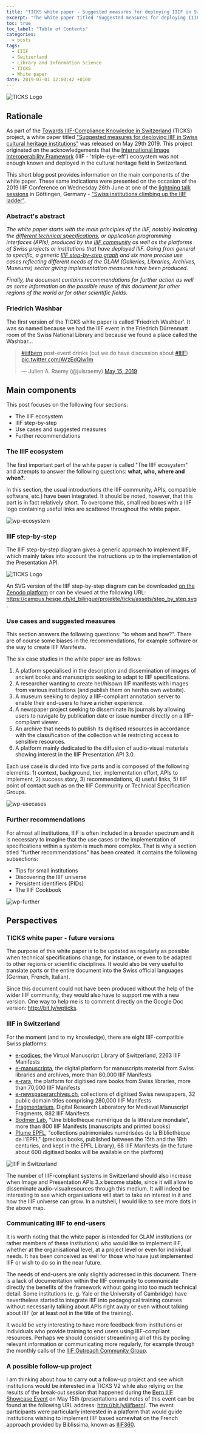 ```yaml
---
title: "TICKS white paper - Suggested measures for deploying IIIF in Swiss cultural heritage institutions - Version 1.0"
excerpt: "The white paper titled 'Suggested measures for deploying IIIF in Swiss cultural heritage institutions' was published on May 29th as part of the Towards IIIF-Compliance Knowledge in Switzerland (TICKS) project. Its main parts were presented on the occasion of the 2019 IIIF Conference on Wednesday 26th June at one of the lightning talk sessions in Göttingen, Germany."
toc: true
toc_label: "Table of Contents"
categories:
  - posts
tags:
  - IIIF
  - Switzerland
  - Library and Information Science
  - TICKS
  - White paper
date: 2019-07-01 12:00:42 +0100
---
```


![TICKS Logo][ticks-logo]

## Rationale

As part of the [Towards IIIF-Compliance Knowledge in Switzerland](https://campus.hesge.ch/id_bilingue/projekte/ticks/index_fr.asp) (TICKS) project, a white paper titled ["Suggested measures for deploying IIIF in Swiss cultural heritage institutions"](https://doi.org/10.5281/zenodo.2640415) was released on May 29th 2019. This project originated on the acknowledgements that the [International Image Interoperability Framework](https://iiif.io/) (IIIF - 'triple-eye-eff') ecosystem was not enough known and deployed in the cultural heritage field in Switzerland.

This short blog post provides information on the main components of the white paper. These same indications were presented on the occasion of the 2019 IIIF Conference on Wednesday 26th June at one of the [lightning talk sessions](https://iiif.io/event/2019/goettingen/wednesday/) in Göttingen, Germany - ["Swiss institutions climbing up the IIIF ladder"](https://doi.org/10.5281/zenodo.3238160). 

### Abstract's abstract

_The white paper starts with the main principles of the IIIF, notably indicating the [different technical specifications](https://iiif.io/api/), or application programming interfaces (APIs), produced by the [IIIF community](https://iiif.io/community/) as well as the platforms of Swiss projects or institutions that have deployed IIIF. Going from general to specific, a generic [IIIF step-by-step graph](https://campus.hesge.ch/id_bilingue/projekte/ticks/assets/step_by_step.svg) and six more precise use cases reflecting different needs of the GLAM (Galleries, Libraries, Archives, Museums) sector giving implementation measures have been produced._ 

_Finally, the document contains recommendations for further action as well as some information on the possible reuse of this document for other regions of the world or for other scientific fields._

### Friedrich Washbar

The first version of the TICKS white paper is called 'Friedrich Washbar'. It was so named because we had the IIIF event in the Friedrich Dürrenmatt room of the Swiss National Library and because we found a place called the Washbar...

<blockquote class="twitter-tweet"><p lang="en" dir="ltr"><a href="https://twitter.com/hashtag/iiifbern?src=hash&amp;ref_src=twsrc%5Etfw">#iiifbern</a> post-event drinks (but we do have discussion about <a href="https://twitter.com/hashtag/IIIF?src=hash&amp;ref_src=twsrc%5Etfw">#IIIF</a>) <a href="https://t.co/AVzEdQlw1m">pic.twitter.com/AVzEdQlw1m</a></p>&mdash; Julien A. Raemy (@julsraemy) <a href="https://twitter.com/julsraemy/status/1128690845228703744?ref_src=twsrc%5Etfw">May 15, 2019</a></blockquote> <script async src="https://platform.twitter.com/widgets.js" charset="utf-8"></script> 

## Main components 

This post focuses on the following four sections: 

- The IIIF ecosystem
- IIIF step-by-step
- Use cases and suggested measures
- Further recommendations 

### The IIIF ecosystem

The first important part of the white paper is called "The IIIF ecosystem" and attempts to answer the following questions:  **what, who, where and when?**. 

In this section, the usual introductions (the IIIF community, APIs, compatible software, etc.) have been integrated. It should be noted, however, that this part is in fact relatively short. To overcome this, small red boxes with a IIIF logo containing useful links are scattered throughout the white paper.

![wp-ecosystem][wp-ecosystem]

### IIIF step-by-step

The IIIF step-by-step diagram gives a generic approach to implement IIIF, which mainly takes into account the instructions up to the implementation of the Presentation API.

![TICKS Logo][ticks-steps]

An SVG version of the IIIF step-by-step diagram can be downloaded [on the Zenodo platform](https://zenodo.org/record/2640416/files/RAEMY_SCHNEIDER_TICKS_IIIF%20Step-by-Step_v1_1_logos.svg?download=1) or can be viewed at the following URL: <https://campus.hesge.ch/id_bilingue/projekte/ticks/assets/step_by_step.svg>. 

### Use cases and suggested measures

This section answers the following questions: "to whom and how?". There are of course some biases in the recommendations, for example software or the way to create IIIF Manifests.

The six case studies in the white paper are as follows:

1. A  platform  specialised  in  the  description and dissemination of  images of  ancient  books  and manuscripts seeking to adapt to IIIF specifications.
2. A  researcher  wanting  to  create her/hisown  IIIF  manifests   with  images   from  various institutions (and publish them on her/his own website).
3. A museum seeking to deploy a IIIF-compliant annotation server to enable their end-users to have a richer experience.
4. A  newspaper  project  seeking  to  disseminate  its  journals  by  allowing  users  to  navigate  by publication date or issue number directly on a IIIF-compliant viewer.
5. An archive that needs to publish its digitised resources in accordance with the classification of the collection while restricting access to sensitive resources.
6. A platform mainly dedicated to the diffusion of audio-visual materials showing interest in the IIIF Presentation API 3.0.

Each use case is divided into five parts and is composed of the following elements: 1) context, background, tier, implementation effort, APIs to implement, 2) success story, 3) recommendations, 4) useful links, 5) IIIF point of contact such as on the IIIF Community or Technical Specification Groups.

![wp-usecases][wp-usecases]

### Further recommendations

For almost all institutions, IIIF is often included in a broader spectrum and it is necessary to imagine that the use cases or the implementation of specifications within a system is much more complex. That is why a section titled "further recommendations" has been created. It contains the following subsections:  

* Tips for small institutions
* Discovering the IIIF universe
* Persistent identifiers (PIDs)
* The IIIF Cookbook

![wp-further][wp-further]

## Perspectives
### TICKS white paper - future versions

The purpose of this white paper is to be updated as regularly as possible when technical specifications change, for instance, or even to be adapted to other regions or scientific disciplines. It would also be very useful to translate parts or the entire document into the Swiss official languages (German, French, Italian).

Since this document could not have been produced without the help of the wider IIIF community, they would also have to support me with a new version. One way to help me is to comment directly on the Google Doc version: <http://bit.ly/wpticks>. 

### IIIF in Switzerland

For the moment (and to my knowledge), there are eight IIIF-compatible Swiss platforms: 

* [e-codices](https://e-codices.ch/), the Virtual Manuscript Library of Switzerland, 2263 IIIF Manifests
* [e-manuscripta](https://www.e-manuscripta.ch/), the digital platform for manuscripts material from Swiss libraries and archives, more than 80,000 IIIF Manifests
* [e-rara](https://www.e-rara.ch/), the platform for digitised rare books from Swiss libraries, more than 70,000 IIIF Manifests
* [e-newspaperarchives.ch](https://www.e-newspaperarchives.ch/), collections of digitised Swiss newspapers, 32 public domain titles comprising 280,000 IIIF Manifests
* [Fragmentarium](https://fragmentarium.ms/), Digital Research Laboratory for Medieval Manuscript Fragments, 882 IIIF Manifests
* [Bodmer Lab](https://bodmerlab.unige.ch/), "Une bibliothèque numérique de la littérature mondiale", more than 800 IIIF Manifests (manuscripts and printed books)
* [Plume EPFL](https://plume.epfl.ch/), "collections patrimoniales numérisées de la Bibliothèque de l'EPFL" (precious books, published between the 15th and the 18th centuries, and kept in the EPFL Library), 68 IIIF Manifests (in the future about 600 digitised books will be available on the platform)

![IIIF in Switzerland][map-switzerland]

The number of IIIF-compliant systems in Switzerland should also increase when Image and Presentation APIs 3.x become stable, since it will allow to disseminate audio-visualresources through this medium. It will indeed be interesting to see which organisations will start to take an interest in it and how the IIIF universe can grow. In a nutshell, I would like to see more dots in the above map.

### Communicating IIIF to end-users

It is worth noting that the white paper is intended for GLAM institutions (or rather members of these institutions) who would like to implement IIIF, whether at the organisational level, at a project level or even for individual needs. It has been conceived as well for those who have just implemented IIIF or wish to do so in the near future.

The needs of end-users are only slightly addressed in this document. There is a lack of documentation within the IIIF community to communicate directly the benefits of the framework without going into too much technical detail. Some institutions (e. g. Yale or the University of Cambridge) have nevertheless started to integrate IIIF into pedagogical training courses without necessarily talking about APIs right away or even without talking about IIIF (or at least not in the title of the training).  

It would be very interesting to have more feedback from institutions or individuals who provide training to end users using IIIF-compliant resources. Perhaps we should consider streamlining all of this by pooling relevant information or communicating more regularly, for example through the monthly calls of the [IIIF Outreach Community Group](https://iiif.io/community/groups/outreach/).

### A possible follow-up project

I am thinking about how to carry out a follow-up project and see which institutions would be interested in a TICKS V2 while also relying on the results of the break-out session that happened during the [Bern IIIF Showcase Event](https://campus.hesge.ch/id_bilingue/projekte/ticks/bern-iiif-showcase-event_fr.html) on May 15th (presentations and notes of this event can be found at the following URL address: <http://bit.ly/iiifbern>). The event participants were particularly interested in a platform that would guide institutions wishing to implement IIIF based somewhat on the French approach provided by Biblissima, known as [IIIF360](https://projet.biblissima.fr/en/resources/iiif-360).  

[ticks-logo]: https://julsraemy.github.io/assets/images/ticks.png
[ticks-steps]: https://julsraemy.github.io/assets/images/iiif-step-by-step.jpg
[map-switzerland]: https://julsraemy.github.io/assets/images/iiif-map-switzerland.png 
[wp-ecosystem]: https://julsraemy.github.io/assets/images/wp-ecosystem.png
[wp-usecases]: https://julsraemy.github.io/assets/images/wp-usecases.png
[wp-further]: https://julsraemy.github.io/assets/images/wp-further.png